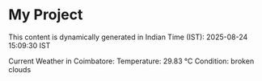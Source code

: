 # My Project

This content is dynamically generated in Indian Time (IST): 2025-08-24 15:09:30 IST


Current Weather in Coimbatore:
Temperature: 29.83 °C
Condition: broken clouds
